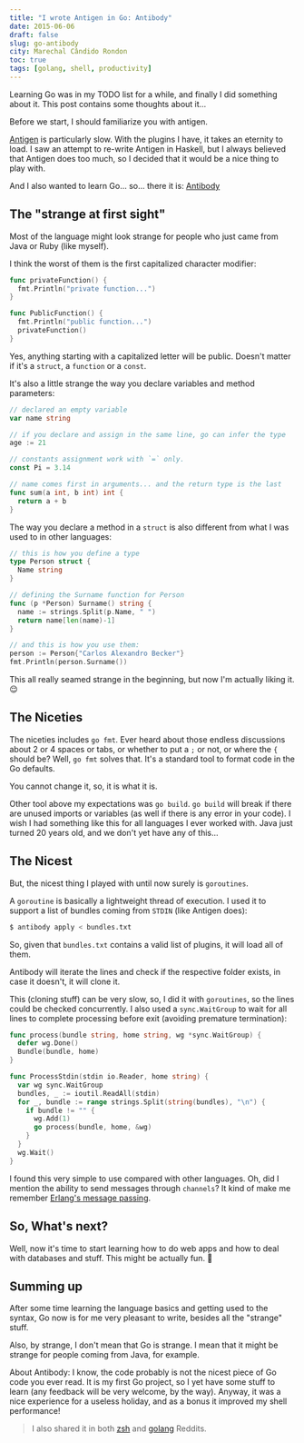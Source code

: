 ```yaml
---
title: "I wrote Antigen in Go: Antibody"
date: 2015-06-06
draft: false
slug: go-antibody
city: Marechal Cândido Rondon
toc: true
tags: [golang, shell, productivity]
---
```


Learning Go was in my TODO list for a while, and finally I did something about it. This post contains some thoughts about it...

Before we start, I should familiarize you with antigen.

[Antigen](http://github.com/zsh-users/antigen) is particularly slow. With the plugins I have, it takes an eternity to load. I saw an attempt to re-write Antigen in Haskell, but I always believed that Antigen does too much, so I decided that it would be
a nice thing to play with. 

And I also wanted to learn Go... so... there it is: [Antibody](http://github.com/caarlos0/antibody)

## The "strange at first sight"

Most of the language might look strange for people who just came from Java or Ruby (like myself).

I think the worst of them is the first capitalized character modifier:

```go
func privateFunction() {
  fmt.Println("private function...")
}

func PublicFunction() {
  fmt.Println("public function...")
  privateFunction()
}
```

Yes, anything starting with a capitalized letter will be public. Doesn't matter if it's a `struct`, a `function` or a `const`.

It's also a little strange the way you declare variables and method parameters:

```go
// declared an empty variable
var name string

// if you declare and assign in the same line, go can infer the type
age := 21

// constants assignment work with `=` only.
const Pi = 3.14

// name comes first in arguments... and the return type is the last
func sum(a int, b int) int {
  return a + b
}
```

The way you declare a method in a `struct` is also different from what I was used to in other languages:

```go
// this is how you define a type
type Person struct {
  Name string
}

// defining the Surname function for Person
func (p *Person) Surname() string {
  name := strings.Split(p.Name, " ")
  return name[len(name)-1]
}

// and this is how you use them:
person := Person{"Carlos Alexandro Becker"}
fmt.Println(person.Surname())
```

This all really seamed strange in the beginning, but now I'm actually liking it. 😌

## The Niceties

The niceties includes `go fmt`. Ever heard about those endless discussions about 2 or 4 spaces or tabs, or whether to put a `;` or not, or where the `{`  should be? Well, `go fmt` solves that. It's a standard tool to format code in the Go defaults. 

You cannot change it, so, it is what it is.

Other tool above my expectations was `go build`. `go build` will break if there are unused imports or variables (as well if there is any error in your code). I wish I had something like this for all languages I ever worked with. Java just turned 20 years old, and we don't yet have any of this...

## The Nicest

But, the nicest thing I played with until now surely is `goroutines`. 

A `goroutine` is basically a lightweight thread of execution. I used it to support a list of bundles coming from `STDIN` (like Antigen does):

```sh
$ antibody apply < bundles.txt
```

So, given that `bundles.txt` contains a valid list of plugins, it will load all of them.

Antibody will iterate the lines and check if the respective folder exists, in case it doesn't, it will clone it.

This (cloning stuff) can be very slow, so, I did it with `goroutines`, so the lines could be checked concurrently. I also used a `sync.WaitGroup` to wait for all lines to complete processing before exit (avoiding premature termination):

```go
func process(bundle string, home string, wg *sync.WaitGroup) {
  defer wg.Done()
  Bundle(bundle, home)
}

func ProcessStdin(stdin io.Reader, home string) {
  var wg sync.WaitGroup
  bundles, _ := ioutil.ReadAll(stdin)
  for _, bundle := range strings.Split(string(bundles), "\n") {
    if bundle != "" {
      wg.Add(1)
      go process(bundle, home, &wg)
    }
  }
  wg.Wait()
}
```

I found this very simple to use compared with other languages. Oh, did I mention the ability to send messages through `channels`? It kind of make me remember [Erlang's message passing](http://erlang.org/doc/getting_started/conc_prog.html).

## So, What's next?

Well, now it's time to start learning how to do web apps and how to deal with databases and stuff. This might be actually fun. 🍺

## Summing up

After some time learning the language basics and getting used to the syntax, Go now is for me very pleasant to write, besides all the "strange" stuff.

Also, by strange, I don't mean that Go is strange. I mean that it might be strange for people coming from Java, for example.

About Antibody: I know, the code probably is not the nicest piece of Go code you ever read. It is my first Go project, so I yet have some stuff to learn (any feedback will be very welcome, by the way). Anyway, it was a nice experience for a useless holiday, and as a bonus it improved my shell performance!

> I also shared it in both [zsh](http://www.reddit.com/r/zsh/comments/38lt3h/caarlos0antibody_a_faster_and_simpler_version_of/) and [golang](http://www.reddit.com/r/golang/comments/38t3r7/caarlos0antibody_a_faster_and_simpler_antigen/) Reddits.
